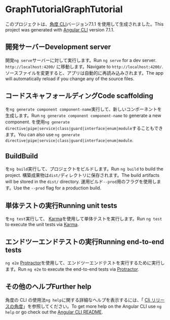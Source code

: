 # <a name="graphtutorial"></a><span data-ttu-id="2cbba-101">GraphTutorial</span><span class="sxs-lookup"><span data-stu-id="2cbba-101">GraphTutorial</span></span>

<span data-ttu-id="2cbba-102">このプロジェクトは、[角度 CLI](https://github.com/angular/angular-cli)バージョン7.1.1 を使用して生成されました。</span><span class="sxs-lookup"><span data-stu-id="2cbba-102">This project was generated with [Angular CLI](https://github.com/angular/angular-cli) version 7.1.1.</span></span>

## <a name="development-server"></a><span data-ttu-id="2cbba-103">開発サーバー</span><span class="sxs-lookup"><span data-stu-id="2cbba-103">Development server</span></span>

<span data-ttu-id="2cbba-104">開発`ng serve`サーバーに対して実行します。</span><span class="sxs-lookup"><span data-stu-id="2cbba-104">Run `ng serve` for a dev server.</span></span> <span data-ttu-id="2cbba-105">`http://localhost:4200/` に移動します。</span><span class="sxs-lookup"><span data-stu-id="2cbba-105">Navigate to `http://localhost:4200/`.</span></span> <span data-ttu-id="2cbba-106">ソースファイルを変更すると、アプリは自動的に再読み込みされます。</span><span class="sxs-lookup"><span data-stu-id="2cbba-106">The app will automatically reload if you change any of the source files.</span></span>

## <a name="code-scaffolding"></a><span data-ttu-id="2cbba-107">コードスキャフォールディング</span><span class="sxs-lookup"><span data-stu-id="2cbba-107">Code scaffolding</span></span>

<span data-ttu-id="2cbba-108">を`ng generate component component-name`実行して、新しいコンポーネントを生成します。</span><span class="sxs-lookup"><span data-stu-id="2cbba-108">Run `ng generate component component-name` to generate a new component.</span></span> <span data-ttu-id="2cbba-109">を使用`ng generate directive|pipe|service|class|guard|interface|enum|module`することもできます。</span><span class="sxs-lookup"><span data-stu-id="2cbba-109">You can also use `ng generate directive|pipe|service|class|guard|interface|enum|module`.</span></span>

## <a name="build"></a><span data-ttu-id="2cbba-110">Build</span><span class="sxs-lookup"><span data-stu-id="2cbba-110">Build</span></span>

<span data-ttu-id="2cbba-111">を`ng build`実行して、プロジェクトをビルドします。</span><span class="sxs-lookup"><span data-stu-id="2cbba-111">Run `ng build` to build the project.</span></span> <span data-ttu-id="2cbba-112">構築成果物は`dist/`ディレクトリに保存されます。</span><span class="sxs-lookup"><span data-stu-id="2cbba-112">The build artifacts will be stored in the `dist/` directory.</span></span> <span data-ttu-id="2cbba-113">運用ビルド`--prod`用のフラグを使用します。</span><span class="sxs-lookup"><span data-stu-id="2cbba-113">Use the `--prod` flag for a production build.</span></span>

## <a name="running-unit-tests"></a><span data-ttu-id="2cbba-114">単体テストの実行</span><span class="sxs-lookup"><span data-stu-id="2cbba-114">Running unit tests</span></span>

<span data-ttu-id="2cbba-115">を`ng test`実行して、 [Karma](https://karma-runner.github.io)を使用して単体テストを実行します。</span><span class="sxs-lookup"><span data-stu-id="2cbba-115">Run `ng test` to execute the unit tests via [Karma](https://karma-runner.github.io).</span></span>

## <a name="running-end-to-end-tests"></a><span data-ttu-id="2cbba-116">エンドツーエンドテストの実行</span><span class="sxs-lookup"><span data-stu-id="2cbba-116">Running end-to-end tests</span></span>

<span data-ttu-id="2cbba-117">`ng e2e` [Protractor](http://www.protractortest.org/)を使用して、エンドツーエンドテストを実行するために実行します。</span><span class="sxs-lookup"><span data-stu-id="2cbba-117">Run `ng e2e` to execute the end-to-end tests via [Protractor](http://www.protractortest.org/).</span></span>

## <a name="further-help"></a><span data-ttu-id="2cbba-118">その他のヘルプ</span><span class="sxs-lookup"><span data-stu-id="2cbba-118">Further help</span></span>

<span data-ttu-id="2cbba-119">角度の CLI の使用法`ng help`に関する詳細なヘルプを表示するには、「 [Cli リリースの角度](https://github.com/angular/angular-cli/blob/master/README.md)」を参照してください。</span><span class="sxs-lookup"><span data-stu-id="2cbba-119">To get more help on the Angular CLI use `ng help` or go check out the [Angular CLI README](https://github.com/angular/angular-cli/blob/master/README.md).</span></span>
